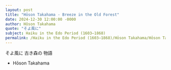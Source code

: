 ```yaml
---
layout: post
title: "Hōson Takahama - Breeze in the Old Forest"
date: 2024-12-30 12:00:00 -0000
author: Hōson Takahama
quote: "そよ風に"
subject: Haiku in the Edo Period (1603–1868)
permalink: /Haiku in the Edo Period (1603–1868)/Hōson Takahama/Hōson Takahama - Breeze in the Old Forest
---
```


そよ風に
古き森の
物語



- Hōson Takahama
